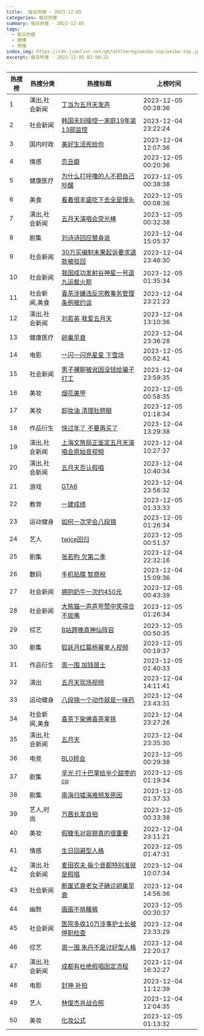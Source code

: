 ```yaml
---
title:  每日热搜 - 2023-12-05
categories: 每日热搜
summary: 每日热搜 - 2023-12-05
tags:
  - 每日热搜
  - 微博
  - 热搜
index_img: https://cdn.jsdelivr.net/gh/athlonreg/weibo-top/weibo-top.jpeg
excerpt: 每日热搜 - 2023-12-05 01:50:22
---
```


| 热搜榜 | 热搜分类 | 热搜标题 | 上榜时间 |
| --- | --- | --- | --- |
| 1 | 演出,社会新闻 | [丁当为五月天发声](https://s.weibo.com/weibo%3Fq%3D%2523%E4%B8%81%E5%BD%93%E4%B8%BA%E4%BA%94%E6%9C%88%E5%A4%A9%E5%8F%91%E5%A3%B0%2523) | 2023-12-05 00:28:36 | 
| 2 | 社会新闻 | [韩国夫妇操控一家庭19年装13部监控](https://s.weibo.com/weibo%3Fq%3D%2523%E9%9F%A9%E5%9B%BD%E5%A4%AB%E5%A6%87%E6%93%8D%E6%8E%A7%E4%B8%80%E5%AE%B6%E5%BA%AD19%E5%B9%B4%E8%A3%8513%E9%83%A8%E7%9B%91%E6%8E%A7%2523) | 2023-12-04 23:22:24 | 
| 3 | 国内时政 | [美好生活宪给你](https://s.weibo.com/weibo%3Fq%3D%2523%E7%BE%8E%E5%A5%BD%E7%94%9F%E6%B4%BB%E5%AE%AA%E7%BB%99%E4%BD%A0%2523) | 2023-12-04 12:07:36 | 
| 4 | 情感 | [恋丑癖](https://s.weibo.com/weibo%3Fq%3D%2523%E6%81%8B%E4%B8%91%E7%99%96%2523) | 2023-12-05 00:20:36 | 
| 5 | 健康医疗 | [为什么打呼噜的人不把自己吵醒](https://s.weibo.com/weibo%3Fq%3D%2523%E4%B8%BA%E4%BB%80%E4%B9%88%E6%89%93%E5%91%BC%E5%99%9C%E7%9A%84%E4%BA%BA%E4%B8%8D%E6%8A%8A%E8%87%AA%E5%B7%B1%E5%90%B5%E9%86%92%2523) | 2023-12-05 00:38:38 | 
| 6 | 美食 | [看着很丰盛吃下去全是馒头](https://s.weibo.com/weibo%3Fq%3D%2523%E7%9C%8B%E7%9D%80%E5%BE%88%E4%B8%B0%E7%9B%9B%E5%90%83%E4%B8%8B%E5%8E%BB%E5%85%A8%E6%98%AF%E9%A6%92%E5%A4%B4%2523) | 2023-12-05 00:08:36 | 
| 7 | 演出,社会新闻 | [五月天演唱会荧光棒](https://s.weibo.com/weibo%3Fq%3D%2523%E4%BA%94%E6%9C%88%E5%A4%A9%E6%BC%94%E5%94%B1%E4%BC%9A%E8%8D%A7%E5%85%89%E6%A3%92%2523) | 2023-12-05 00:32:38 | 
| 8 | 剧集 | [刘诗诗回应替身说](https://s.weibo.com/weibo%3Fq%3D%2523%E5%88%98%E8%AF%97%E8%AF%97%E5%9B%9E%E5%BA%94%E6%9B%BF%E8%BA%AB%E8%AF%B4%2523) | 2023-12-04 15:05:37 | 
| 9 | 社会新闻 | [30万买编制未果起诉要求退款被驳回](https://s.weibo.com/weibo%3Fq%3D%252330%E4%B8%87%E4%B9%B0%E7%BC%96%E5%88%B6%E6%9C%AA%E6%9E%9C%E8%B5%B7%E8%AF%89%E8%A6%81%E6%B1%82%E9%80%80%E6%AC%BE%E8%A2%AB%E9%A9%B3%E5%9B%9E%2523) | 2023-12-04 23:46:30 | 
| 10 | 社会新闻 | [我国成功发射谷神星一号遥九运载火箭](https://s.weibo.com/weibo%3Fq%3D%2523%E6%88%91%E5%9B%BD%E6%88%90%E5%8A%9F%E5%8F%91%E5%B0%84%E8%B0%B7%E7%A5%9E%E6%98%9F%E4%B8%80%E5%8F%B7%E9%81%A5%E4%B9%9D%E8%BF%90%E8%BD%BD%E7%81%AB%E7%AE%AD%2523) | 2023-12-05 01:35:34 | 
| 11 | 社会新闻,美食 | [喜茶涉嫌违反宗教事务管理条例被约谈](https://s.weibo.com/weibo%3Fq%3D%2523%E5%96%9C%E8%8C%B6%E6%B6%89%E5%AB%8C%E8%BF%9D%E5%8F%8D%E5%AE%97%E6%95%99%E4%BA%8B%E5%8A%A1%E7%AE%A1%E7%90%86%E6%9D%A1%E4%BE%8B%E8%A2%AB%E7%BA%A6%E8%B0%88%2523) | 2023-12-04 23:21:23 | 
| 12 | 演出,社会新闻 | [刘若英 我爱五月天](https://s.weibo.com/weibo%3Fq%3D%2523%E5%88%98%E8%8B%A5%E8%8B%B1%20%E6%88%91%E7%88%B1%E4%BA%94%E6%9C%88%E5%A4%A9%2523) | 2023-12-04 13:10:36 | 
| 13 | 健康医疗 | [卵巢早衰](https://s.weibo.com/weibo%3Fq%3D%2523%E5%8D%B5%E5%B7%A2%E6%97%A9%E8%A1%B0%2523) | 2023-12-04 23:36:28 | 
| 14 | 电影 | [一闪一闪亮星星 下雪场](https://s.weibo.com/weibo%3Fq%3D%2523%E4%B8%80%E9%97%AA%E4%B8%80%E9%97%AA%E4%BA%AE%E6%98%9F%E6%98%9F%20%E4%B8%8B%E9%9B%AA%E5%9C%BA%2523) | 2023-12-05 00:52:41 | 
| 15 | 社会新闻 | [男子裸聊被讹因没钱给骗子打工](https://s.weibo.com/weibo%3Fq%3D%2523%E7%94%B7%E5%AD%90%E8%A3%B8%E8%81%8A%E8%A2%AB%E8%AE%B9%E5%9B%A0%E6%B2%A1%E9%92%B1%E7%BB%99%E9%AA%97%E5%AD%90%E6%89%93%E5%B7%A5%2523) | 2023-12-04 23:59:35 | 
| 16 | 美妆 | [烟花美甲](https://s.weibo.com/weibo%3Fq%3D%2523%E7%83%9F%E8%8A%B1%E7%BE%8E%E7%94%B2%2523) | 2023-12-05 00:58:35 | 
| 17 | 美妆 | [卸妆油 清理肚脐眼](https://s.weibo.com/weibo%3Fq%3D%2523%E5%8D%B8%E5%A6%86%E6%B2%B9%20%E6%B8%85%E7%90%86%E8%82%9A%E8%84%90%E7%9C%BC%2523) | 2023-12-05 01:18:34 | 
| 18 | 作品衍生 | [快过年了 不要再买了](https://s.weibo.com/weibo%3Fq%3D%2523%E5%BF%AB%E8%BF%87%E5%B9%B4%E4%BA%86%20%E4%B8%8D%E8%A6%81%E5%86%8D%E4%B9%B0%E4%BA%86%2523) | 2023-12-04 13:29:38 | 
| 19 | 演出,社会新闻 | [上海文旅局正鉴定五月天演唱会原始音视频](https://s.weibo.com/weibo%3Fq%3D%2523%E4%B8%8A%E6%B5%B7%E6%96%87%E6%97%85%E5%B1%80%E6%AD%A3%E9%89%B4%E5%AE%9A%E4%BA%94%E6%9C%88%E5%A4%A9%E6%BC%94%E5%94%B1%E4%BC%9A%E5%8E%9F%E5%A7%8B%E9%9F%B3%E8%A7%86%E9%A2%91%2523) | 2023-12-04 10:27:37 | 
| 20 | 演出,社会新闻 | [五月天否认假唱](https://s.weibo.com/weibo%3Fq%3D%2523%E4%BA%94%E6%9C%88%E5%A4%A9%E5%90%A6%E8%AE%A4%E5%81%87%E5%94%B1%2523) | 2023-12-04 10:40:34 | 
| 21 | 游戏 | [GTA6](https://s.weibo.com/weibo%3Fq%3D%2523GTA6%2523) | 2023-12-04 23:56:32 | 
| 22 | 教育 | [一建成绩](https://s.weibo.com/weibo%3Fq%3D%2523%E4%B8%80%E5%BB%BA%E6%88%90%E7%BB%A9%2523) | 2023-12-05 01:33:33 | 
| 23 | 运动健身 | [如何一次学会八段锦](https://s.weibo.com/weibo%3Fq%3D%2523%E5%A6%82%E4%BD%95%E4%B8%80%E6%AC%A1%E5%AD%A6%E4%BC%9A%E5%85%AB%E6%AE%B5%E9%94%A6%2523) | 2023-12-05 01:26:34 | 
| 24 | 艺人 | [twice回归](https://s.weibo.com/weibo%3Fq%3D%2523twice%E5%9B%9E%E5%BD%92%2523) | 2023-12-05 00:51:37 | 
| 25 | 剧集 | [张若昀 欠第二季](https://s.weibo.com/weibo%3Fq%3D%2523%E5%BC%A0%E8%8B%A5%E6%98%80%20%E6%AC%A0%E7%AC%AC%E4%BA%8C%E5%AD%A3%2523) | 2023-12-04 22:32:16 | 
| 26 | 数码 | [手机贴膜 智商税](https://s.weibo.com/weibo%3Fq%3D%2523%E6%89%8B%E6%9C%BA%E8%B4%B4%E8%86%9C%20%E6%99%BA%E5%95%86%E7%A8%8E%2523) | 2023-12-04 15:09:36 | 
| 27 | 社会新闻 | [拥抱奶牛一次约450元](https://s.weibo.com/weibo%3Fq%3D%2523%E6%8B%A5%E6%8A%B1%E5%A5%B6%E7%89%9B%E4%B8%80%E6%AC%A1%E7%BA%A6450%E5%85%83%2523) | 2023-12-05 00:43:39 | 
| 28 | 社会新闻 | [大熊猫一声声夸赞中笑得合不拢嘴](https://s.weibo.com/weibo%3Fq%3D%2523%E5%A4%A7%E7%86%8A%E7%8C%AB%E4%B8%80%E5%A3%B0%E5%A3%B0%E5%A4%B8%E8%B5%9E%E4%B8%AD%E7%AC%91%E5%BE%97%E5%90%88%E4%B8%8D%E6%8B%A2%E5%98%B4%2523) | 2023-12-05 01:26:34 | 
| 29 | 综艺 | [B站跨晚真神仙阵容](https://s.weibo.com/weibo%3Fq%3D%2523B%E7%AB%99%E8%B7%A8%E6%99%9A%E7%9C%9F%E7%A5%9E%E4%BB%99%E9%98%B5%E5%AE%B9%2523) | 2023-12-05 00:50:35 | 
| 30 | 剧集 | [狐妖月红篇杨幂单人视频](https://s.weibo.com/weibo%3Fq%3D%2523%E7%8B%90%E5%A6%96%E6%9C%88%E7%BA%A2%E7%AF%87%E6%9D%A8%E5%B9%82%E5%8D%95%E4%BA%BA%E8%A7%86%E9%A2%91%2523) | 2023-12-05 00:19:37 | 
| 31 | 作品衍生 | [周一围 加钱居士](https://s.weibo.com/weibo%3Fq%3D%2523%E5%91%A8%E4%B8%80%E5%9B%B4%20%E5%8A%A0%E9%92%B1%E5%B1%85%E5%A3%AB%2523) | 2023-12-05 01:40:33 | 
| 32 | 演出 | [五月天现场视频](https://s.weibo.com/weibo%3Fq%3D%2523%E4%BA%94%E6%9C%88%E5%A4%A9%E7%8E%B0%E5%9C%BA%E8%A7%86%E9%A2%91%2523) | 2023-12-04 14:11:41 | 
| 33 | 运动健身 | [八段锦一个动作就是一味药](https://s.weibo.com/weibo%3Fq%3D%2523%E5%85%AB%E6%AE%B5%E9%94%A6%E4%B8%80%E4%B8%AA%E5%8A%A8%E4%BD%9C%E5%B0%B1%E6%98%AF%E4%B8%80%E5%91%B3%E8%8D%AF%2523) | 2023-12-04 23:43:31 | 
| 34 | 社会新闻,美食 | [喜茶下架佛喜茶拿铁](https://s.weibo.com/weibo%3Fq%3D%2523%E5%96%9C%E8%8C%B6%E4%B8%8B%E6%9E%B6%E4%BD%9B%E5%96%9C%E8%8C%B6%E6%8B%BF%E9%93%81%2523) | 2023-12-04 23:27:26 | 
| 35 | 演出,社会新闻 | [五月天](https://s.weibo.com/weibo%3Fq%3D%2523%E4%BA%94%E6%9C%88%E5%A4%A9%2523) | 2023-12-04 23:35:30 | 
| 36 | 电竞 | [BLG转会](https://s.weibo.com/weibo%3Fq%3D%2523BLG%E8%BD%AC%E4%BC%9A%2523) | 2023-12-05 00:29:38 | 
| 37 | 剧集 | [辛光 打十巴掌给半个甜枣的cp](https://s.weibo.com/weibo%3Fq%3D%2523%E8%BE%9B%E5%85%89%20%E6%89%93%E5%8D%81%E5%B7%B4%E6%8E%8C%E7%BB%99%E5%8D%8A%E4%B8%AA%E7%94%9C%E6%9E%A3%E7%9A%84cp%2523) | 2023-12-05 01:19:34 | 
| 38 | 剧集 | [南海归墟海难频发原因](https://s.weibo.com/weibo%3Fq%3D%2523%E5%8D%97%E6%B5%B7%E5%BD%92%E5%A2%9F%E6%B5%B7%E9%9A%BE%E9%A2%91%E5%8F%91%E5%8E%9F%E5%9B%A0%2523) | 2023-12-05 01:37:33 | 
| 39 | 艺人,时尚 | [万茜长发自拍](https://s.weibo.com/weibo%3Fq%3D%2523%E4%B8%87%E8%8C%9C%E9%95%BF%E5%8F%91%E8%87%AA%E6%8B%8D%2523) | 2023-12-05 00:33:38 | 
| 40 | 美妆 | [假睫毛对容貌真的很重要](https://s.weibo.com/weibo%3Fq%3D%2523%E5%81%87%E7%9D%AB%E6%AF%9B%E5%AF%B9%E5%AE%B9%E8%B2%8C%E7%9C%9F%E7%9A%84%E5%BE%88%E9%87%8D%E8%A6%81%2523) | 2023-12-04 23:11:21 | 
| 41 | 情感 | [生日回避型人格](https://s.weibo.com/weibo%3Fq%3D%2523%E7%94%9F%E6%97%A5%E5%9B%9E%E9%81%BF%E5%9E%8B%E4%BA%BA%E6%A0%BC%2523) | 2023-12-05 01:47:31 | 
| 42 | 演出,社会新闻 | [麦田农夫 每个音都特别准就是假唱](https://s.weibo.com/weibo%3Fq%3D%2523%E9%BA%A6%E7%94%B0%E5%86%9C%E5%A4%AB%20%E6%AF%8F%E4%B8%AA%E9%9F%B3%E9%83%BD%E7%89%B9%E5%88%AB%E5%87%86%E5%B0%B1%E6%98%AF%E5%81%87%E5%94%B1%2523) | 2023-12-04 10:07:34 | 
| 43 | 社会新闻 | [断崖式衰老女子确诊卵巢早衰](https://s.weibo.com/weibo%3Fq%3D%2523%E6%96%AD%E5%B4%96%E5%BC%8F%E8%A1%B0%E8%80%81%E5%A5%B3%E5%AD%90%E7%A1%AE%E8%AF%8A%E5%8D%B5%E5%B7%A2%E6%97%A9%E8%A1%B0%2523) | 2023-12-04 14:56:36 | 
| 44 | 幽默 | [画画不挑睡裤](https://s.weibo.com/weibo%3Fq%3D%2523%E7%94%BB%E7%94%BB%E4%B8%8D%E6%8C%91%E7%9D%A1%E8%A3%A4%2523) | 2023-12-05 00:30:37 | 
| 45 | 社会新闻 | [医院多收10万涉事护士长被停职检查](https://s.weibo.com/weibo%3Fq%3D%2523%E5%8C%BB%E9%99%A2%E5%A4%9A%E6%94%B610%E4%B8%87%E6%B6%89%E4%BA%8B%E6%8A%A4%E5%A3%AB%E9%95%BF%E8%A2%AB%E5%81%9C%E8%81%8C%E6%A3%80%E6%9F%A5%2523) | 2023-12-04 23:33:29 | 
| 46 | 综艺 | [周一围 朱丹不是讨好型人格](https://s.weibo.com/weibo%3Fq%3D%2523%E5%91%A8%E4%B8%80%E5%9B%B4%20%E6%9C%B1%E4%B8%B9%E4%B8%8D%E6%98%AF%E8%AE%A8%E5%A5%BD%E5%9E%8B%E4%BA%BA%E6%A0%BC%2523) | 2023-12-04 22:20:17 | 
| 47 | 演出,社会新闻 | [成都有杜绝假唱固定流程](https://s.weibo.com/weibo%3Fq%3D%2523%E6%88%90%E9%83%BD%E6%9C%89%E6%9D%9C%E7%BB%9D%E5%81%87%E5%94%B1%E5%9B%BA%E5%AE%9A%E6%B5%81%E7%A8%8B%2523) | 2023-12-04 16:32:27 | 
| 48 | 电影 | [封神 补拍](https://s.weibo.com/weibo%3Fq%3D%2523%E5%B0%81%E7%A5%9E%20%E8%A1%A5%E6%8B%8D%2523) | 2023-12-04 11:12:39 | 
| 49 | 艺人 | [林俊杰肖战合照](https://s.weibo.com/weibo%3Fq%3D%2523%E6%9E%97%E4%BF%8A%E6%9D%B0%E8%82%96%E6%88%98%E5%90%88%E7%85%A7%2523) | 2023-12-04 12:04:35 | 
| 50 | 美妆 | [化妆公式](https://s.weibo.com/weibo%3Fq%3D%2523%E5%8C%96%E5%A6%86%E5%85%AC%E5%BC%8F%2523) | 2023-12-05 01:13:32 | 

